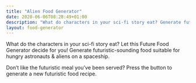 ```yaml
---
title: "Alien Food Generator"
date: 2020-06-06T08:28:49+01:00
description: "What do characters in your sci-fi story eat? Generate futuristic-sounding food suitable for hungry astronauts & aliens."
layout: food-generator
---
```


What do the characters in your sci-fi story eat? Let this Future Food Generator decide for you! Generate futuristic-sounding food suitable for hungry astronauts & aliens on a spaceship.

Don’t like the futuristic meal you’ve been served? Press the button to generate a new futuristic food recipe. 